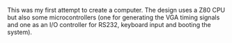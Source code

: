 This was my first attempt to create a computer. The design uses a Z80 CPU but also some microcontrollers 
(one for generating the VGA timing signals and one as an I/O controller for RS232, keyboard input and booting the system).
